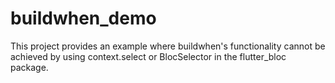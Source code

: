 # buildwhen_demo

This project provides an example where buildwhen's functionality cannot be achieved by using context.select or BlocSelector in the flutter_bloc package.




